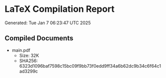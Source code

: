 # LaTeX Compilation Report
Generated: Tue Jan  7 06:23:47 UTC 2025
## Compiled Documents
- main.pdf
  - Size: 32K
  - SHA256: 6323d1096baf7598c15bc09f9bb73f0edd9ff34a6b62dc9b34c6f64c1ad3299c
